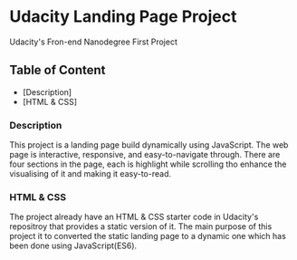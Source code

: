 # Udacity Landing Page Project
 Udacity's Fron-end Nanodegree First Project

## Table of Content
* [Description]
* [HTML & CSS]




### Description
This project is a landing page build dynamically using JavaScript. The web page is interactive, responsive, and easy-to-navigate through.
There are four sections in the page, each is highlight while scrolling tho enhance the visualising of it and making it easy-to-read.


### HTML & CSS
The project already have an HTML & CSS starter code in Udacity's repositroy that provides a static version of it. The main purpose of this project it to converted the static landing page to a dynamic one which has been done using JavaScript(ES6).